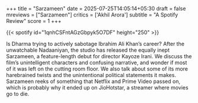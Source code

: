 +++
title = "Sarzameen"
date = 2025-07-25T14:05:14+05:30
draft = false
mreviews = ["Sarzameen"]
critics = ['Akhil Arora']
subtitle = "A Spotify Review"
score = 1
+++

{{< spotify id="1qnhCSFntAGzGbpyk5O7DF" height="250" >}}

Is Dharma trying to actively sabotage Ibrahim Ali Khan’s career? After the unwatchable Nadaaniyan, the studio has released the equally inept Sarzameen, a feature-length debut for director Kayoze Irani. We discuss the film’s unintelligent characters and confusing narrative, and wonder if most of it was left on the cutting room floor. We also talk about some of its more harebrained twists and the unintentional political statements it makes. Sarzameen reeks of something that Netflix and Prime Video passed on, which is probably why it ended up on JioHotstar, a streamer where movies go to die.
